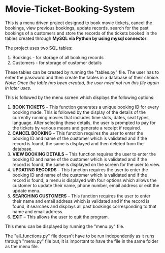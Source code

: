 # Movie-Ticket-Booking-System

This is a menu driven project designed to book movie tickets, cancel the bookings, view previous bookings, update records, search for the past bookings of a customers and store the records of the tickets booked in the tables created through **MySQL via Python by using mysql connector**.

The project uses two SQL tables:
1. Bookings - for storage of all booking records
2. Customers - for storage of customer details

These tables can be created by running the "tables.py" file. The user has to enter the password and then create the tables in a database of their choice.
_Note: Once the table has been created, the user need not run this file again in later uses._

This is followed by the menu screen which displays the following options:
1. **BOOK TICKETS** – This function generates a unique booking ID for every booking made. This is followed by the display of the details of the currently running movies that includes time slots, dates, seat types, language. After selecting these details, the user is prompted to pay for the tickets by various means and generate a receipt if required.
2. **CANCEL BOOKING** – This function requires the user to enter the booking ID and name of the customer which is validated and if the record is found, the same is displayed and then deleted from the database.
3. **VIEW BOOKING DETAILS** – This function requires the user to enter the booking ID and name of the customer which is validated and if the record is found, the same is displayed on the screen for the user to view.
4. **UPDATING RECORDS** – This function requires the user to enter the booking ID and name of the customer which is validated and if the record is found, a menu is displayed with four options which allows the customer to update their name, phone number, email address or exit the update menu.
5. **SEARCHING CUSTOMERS** – This function requires the user to enter their name and email address which is validated and if the record is found, it searches and displays all past bookings corresponding to that name and email address.
6. **EXIT** – This allows the user to quit the program.

This menu can be displayed by running the "menu.py" file. 

The "all_functions.py" file doesn't have to be run independently as it runs through "menu.py" file but, it is important to have the file in the same folder as the menu file. 
